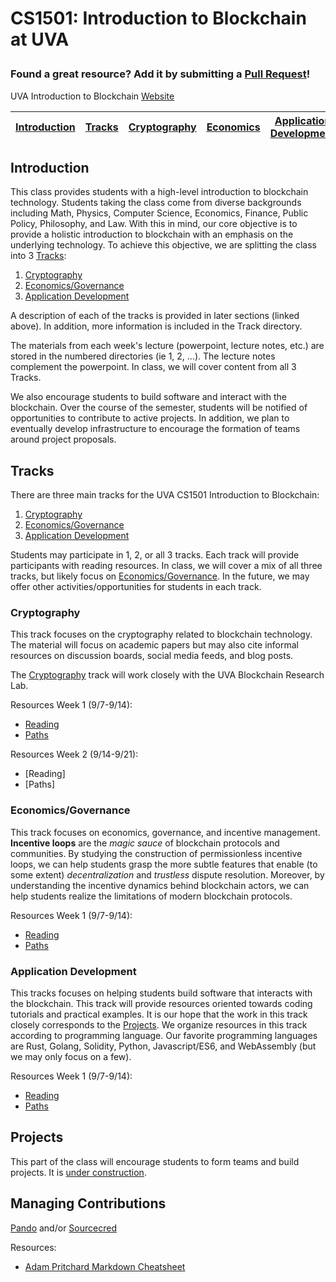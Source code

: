 # CS1501: Introduction to Blockchain at UVA</p>
### Found a great resource? Add it by submitting a [Pull Request](https://yangsu.github.io/pull-request-tutorial/)!

UVA Introduction to Blockchain [Website](https://uvablockchain.gitbook.io)

| [Introduction](#introduction) | [Tracks](#Tracks) | [Cryptography](#Cryptography) | [Economics](#Cryptoeconomics) | [Application Development](#BUIDL) | [Projects](#Projects) | [Managing Contributions](#contribs)
| ------------- | ------------- | ------------- | ------------- | ------------- | ------------- | ------------- |


## Introduction

This class provides students with a high-level introduction to blockchain technology. Students taking the class come from diverse backgrounds including Math, Physics, Computer Science, Economics, Finance, Public Policy, Philosophy, and Law. With this in mind, our core objective is to provide a holistic introduction to blockchain with an emphasis on the underlying technology. To achieve this objective, we are splitting the class into 3 [Tracks](#Tracks):
1. [Cryptography](#Cryptography)
2. [Economics/Governance](#Cryptoeconomics)
3. [Application Development](#BUIDL)

A description of each of the tracks is provided in later sections (linked above). In addition, more information is included in the Track directory.

The materials from each week's lecture (powerpoint, lecture notes, etc.) are stored in the numbered directories (ie 1, 2, ...). The lecture notes complement the powerpoint. In class, we will cover content from all 3 Tracks.

We also encourage students to build software and interact with the blockchain. Over the course of the semester, students will be notified of opportunities to contribute to active projects. In addition, we plan to eventually develop infrastructure to encourage the formation of teams around project proposals.
<!-- 
Tacit organization:
--create mappings between projects and lectures and tracks
-->

## Tracks <a name="Tracks"></a>
There are three main tracks for the UVA CS1501 Introduction to Blockchain:
1. [Cryptography](#Cryptography)
2. [Economics/Governance](#Cryptoeconomics)
3. [Application Development](#BUIDL)

Students may participate in 1, 2, or all 3 tracks. Each track will provide participants with reading resources. In class, we will cover a mix of all three tracks, but likely focus on [Economics/Governance](#Cryptoeconomics). In the future, we may offer other activities/opportunities for students in each track.

<!-- We are also very interested in adding a *subtrack* under [Application Development](#BUIDL) focused on hardware. Get in contact with us via *smerkle@protonmail.ch* if you are interested in joining. -->

<!-- One of our core goals is to provide as many mappings between tracks as possible. It is extremely important for students to identify the connections between the material in the tracks. In the future, we will encourage [Projects](#projects) that incorporate work from multiple tracks. -->

### Cryptography <a name="Cryptography"></a>
This track focuses on the cryptography related to blockchain technology. The material will focus on academic papers but may also cite informal resources on discussion boards, social media feeds, and blog posts.

The [Cryptography](#Cryptography) track will work closely with the UVA Blockchain Research Lab.

Resources Week 1 (9/7-9/14):
* [Reading](https://github.com/AmarRSingh/CS1501/blob/master/Tracks/Cryptography/1/reading.md)
* [Paths](https://github.com/AmarRSingh/CS1501/blob/master/Tracks/Cryptography/1/path.md)

Resources Week 2 (9/14-9/21):
* [Reading]
* [Paths]

### Economics/Governance <a name="Cryptoeconomics"></a>
This track focuses on economics, governance, and incentive management. **Incentive loops** are the *magic sauce* of blockchain protocols and communities. By studying the construction of permissionless incentive loops, we can help students grasp the more subtle features that enable (to some extent) *decentralization* and *trustless* dispute resolution. Moreover, by understanding the incentive dynamics behind blockchain actors, we can help students realize the limitations of modern blockchain protocols.

Resources Week 1 (9/7-9/14):
* [Reading](https://github.com/AmarRSingh/CS1501/blob/master/Tracks/Economics/1/reading.md)
* [Paths](https://github.com/AmarRSingh/CS1501/blob/master/Tracks/Economics/1/path.md)

### Application Development <a name="BUIDL"></a>
This tracks focuses on helping students build software that interacts with the blockchain. This track will provide resources oriented towards coding tutorials and practical examples. It is our hope that the work in this track closely corresponds to the [Projects](#Projects). We organize resources in this track according to programming language. Our favorite programming languages are Rust, Golang, Solidity, Python, Javascript/ES6, and WebAssembly (but we may only focus on a few).

Resources Week 1 (9/7-9/14):
* [Reading](https://github.com/AmarRSingh/CS1501/blob/master/Tracks/AppDev/1/reading.md)
* [Paths](https://github.com/AmarRSingh/CS1501/blob/master/Tracks/AppDev/1/path.md)

<!-- Week 1:

Rust Resources:
* Parity/Substrate/Polkadot videos
* Parachain and Relayer project
* The Rust Book

Solidity Resources:
* Zombie Game
* Consensys Contracts
* TokenContracts
* I have a bunch of github repos
* Declarative Contract Structures
* Proxy Patterns OpenZeppelin

Golang Resources:
* GoETH free online book
* GoBook

Javascript/ES6:
* learning ES6, typescript, etc.
* Truffle Tools
* React, Redux for state management, etc.

Python:
* PyETH
* PiperMerriam and Vitalik githubs -->

## Projects <a name="Projects"></a>
<!-- Knowledge Graph is under construction. 

ScaleNetwork Information and Roles

Other Ideas:
(1) Staking Facilities
(2) Hardware Experimentation
(3) Building a DAO with Aragon and IPFS
(4) Building a District0x clone
(5) Trading systems that use KnowledgeGraph (happy to help with this)
(6)  -->
This part of the class will encourage students to form teams and build projects. It is [under construction](https://github.com/AmarRSingh/CS1501/blob/master/Projects/proposal-standard.md).

## Managing Contributions <a name="contribs"></a>
[Pando](https://github.com/ryhope/pando) and/or [Sourcecred](https://github.com/sourcecred/sourcecred)

Resources:
* [Adam Pritchard Markdown Cheatsheet](https://github.com/adam-p/markdown-here/wiki/Markdown-Cheatsheet)